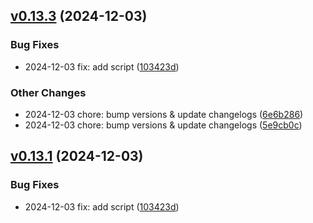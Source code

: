 
## [v0.13.3](https://github.com/codaxio/cdx-release-test/compare/pkg1-v0.1.0...pkg1-vv0.13.3) (2024-12-03)

### Bug Fixes

* 2024-12-03 fix: add script ([103423d](https://github.com/codaxio/cdx-release-test/commit/103423d5760be1aa0738219872695e979517f369))

### Other Changes

* 2024-12-03 chore: bump versions & update changelogs ([6e6b286](https://github.com/codaxio/cdx-release-test/commit/6e6b286052a4e964340b5b65cb2fbc1f7152d97c))
* 2024-12-03 chore: bump versions & update changelogs ([5e9cb0c](https://github.com/codaxio/cdx-release-test/commit/5e9cb0c49874c2b03dee7d78c3e7b7d556b82bca))



## [v0.13.1](https://github.com/codaxio/cdx-release-test/compare/pkg1-v0.1.0...pkg1-vv0.13.1) (2024-12-03)

### Bug Fixes

* 2024-12-03 fix: add script ([103423d](https://github.com/codaxio/cdx-release-test/commit/103423d5760be1aa0738219872695e979517f369))

